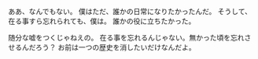 ああ、なんでもない。
僕はただ、誰かの日常になりたかったんだ。
そうして、在る事すら忘れられても、僕は。
誰かの役に立ちたかった。

随分な嘘をつくじゃねえの。
在る事を忘れるんじゃない。無かった頃を忘れさせるんだろう？
お前は一つの歴史を消したいだけなんだよ。
